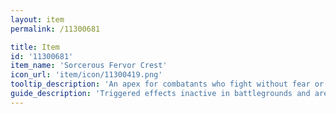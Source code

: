 ```yaml
---
layout: item
permalink: /11300681

title: Item
id: '11300681'
item_name: 'Sorcerous Fervor Crest'
icon_url: 'item/icon/11300419.png'
tooltip_description: 'An apex for combatants who fight without fear or hesitation.'
guide_description: 'Triggered effects inactive in battlegrounds and arenas.'
---
```


